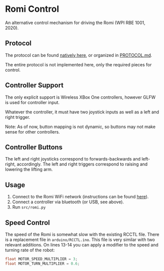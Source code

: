 # Romi Control
An alternative control mechanism for driving the Romi (WPI RBE 1001, 2020).

## Protocol
The protocol can be found [natively here](https://github.com/WPIRoboticsEngineering/RBE1001Lib/blob/master/src/WebPage.cpp#L48), or organized in [PROTOCOL.md](https://github.com/mworzala/romi-control/blob/master/PROTOCOL.md).

The entire protocol is not implemented here, only the required pieces for control.

## Controller Support
The only explicit support is Wireless XBox One controllers, however GLFW is
used for controller input.

Whatever the controller, it must have two joystick inputs as well as a left
and right trigger.

Note: As of now, button mapping is not dynamic, so buttons may not make sense
for other controllers.

## Controller Buttons
The left and right joysticks correspond to forwards-backwards and left-right, accordingly.
The left and right triggers correspond to raising and lowering the lifting arm.

## Usage
1. Connect to the Romi WiFi network (instructions can be found [here](https://github.com/WPIRoboticsEngineering/RBE1001Lib#ap-mode-in-lab-use)).
2. Connect a controller via bluetooth (or USB, see above).
3. Run `src/romi.py`

## Speed Control
The speed of the Romi is somewhat slow with the existing RCCTL file. There is a replacement file
in `arduino/RCCTL.ino`. This file is very similar with two relevant additions. On lines 13-14 you
can apply a modifier to the speed and turning rate of the robot:

```cpp
float MOTOR_SPEED_MULTIPLIER = 3;
float MOTOR_TURN_MULTIPLIER = 0.6;
```

